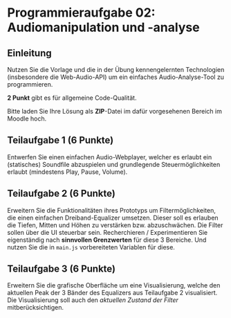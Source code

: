 # Programmieraufgabe 02: Audiomanipulation und -analyse

## Einleitung

Nutzen Sie die Vorlage und die in der Übung kennengelernten Technologien (insbesondere die Web-Audio-API) um ein einfaches Audio-Analyse-Tool zu programmieren.

**2 Punkt** gibt es für allgemeine Code-Qualität.

Bitte laden Sie Ihre Lösung als **ZIP**-Datei im dafür vorgesehenen Bereich im Moodle hoch.

## Teilaufgabe 1 (6 Punkte)

Entwerfen Sie einen einfachen Audio-Webplayer, welcher es erlaubt ein (statisches) Soundfile abzuspielen und grundlegende Steuermöglichkeiten erlaubt (mindestens Play, Pause, Volume).

## Teilaufgabe 2 (6 Punkte)

Erweitern Sie die Funktionalitäten ihres Prototyps um Filtermöglichkeiten, die einen einfachen Dreiband-Equalizer umsetzen. Dieser soll es erlauben die Tiefen, Mitten und Höhen zu verstärken bzw. abzuschwächen. Die Filter sollen über die UI steuerbar sein.
Recherchieren / Experimentieren Sie eigenständig nach **sinnvollen Grenzwerten** für diese 3 Bereiche. Und nutzen Sie die in `main.js` vorbereiteten Variablen für diese.

## Teilaufgabe 3 (6 Punkte)

Erweitern Sie die grafische Oberfläche um eine Visualisierung, welche den aktuellen Peak der 3 Bänder des Equalizers aus Teilaufgabe 2 visualisiert. Die Visualisierung soll auch den _aktuellen Zustand der Filter_ mitberücksichtigen.
